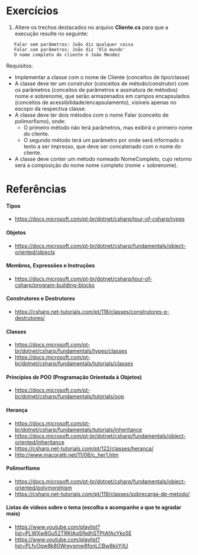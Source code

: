 # Exercícios

1) Altere os trechos destacados no arquivo **Cliente.cs** para que a execução resulte no seguinte:

```
   Falar sem parâmetros: João diz qualquer coisa
   Falar com parâmetros: João diz 'Olá mundo'
   O nome completo do cliente é João Mendez
```

Requisitos:
- Implementar a classe com o nome de Cliente (conceitos de tipo/classe)
- A classe deve ter um construtor (conceitos de método/construtor) com os parâmetros (conceitos de parâmetros e assinatura de métodos) nome e sobrenome, que serão armazenados em campos encapsulados (conceitos de acessibilidade/encapsulamento), visíveis apenas no escopo da respectiva classe.
- A classe deve ter dois métodos com o nome Falar (conceito de polimorfismo), onde:
    - O primeiro método não terá parâmetros, mas exibirá o primeiro nome do cliente.
    - O segundo método terá um parâmetro por onde será informado o texto a ser impresso, que deve ser concatenado com o nome do cliente.
- A classe deve conter um método nomeado NomeCompleto, cujo retorno será a composição do nome nome completo (nome + sobrenome).

# Referências

#### Tipos
- https://docs.microsoft.com/pt-br/dotnet/csharp/tour-of-csharp/types

#### Objetos
- https://docs.microsoft.com/pt-br/dotnet/csharp/fundamentals/object-oriented/objects

#### Membros, Expressões e Instruções
- https://docs.microsoft.com/pt-br/dotnet/csharp/tour-of-csharp/program-building-blocks

#### Construtores e Destrutores
- https://csharp.net-tutorials.com/pt/118/classes/construtores-e-destrutores/

#### Classes
- https://docs.microsoft.com/pt-br/dotnet/csharp/fundamentals/types/classes
- https://docs.microsoft.com/pt-br/dotnet/csharp/fundamentals/tutorials/classes

#### Princípios de POO (Programação Orientada à Objetos)
- https://docs.microsoft.com/pt-br/dotnet/csharp/fundamentals/tutorials/oop

#### Herança
- https://docs.microsoft.com/pt-br/dotnet/csharp/fundamentals/tutorials/inheritance
- https://docs.microsoft.com/pt-br/dotnet/csharp/fundamentals/object-oriented/inheritance
- https://csharp.net-tutorials.com/pt/122/classes/heranca/
- http://www.macoratti.net/11/08/c_her1.htm

#### Polimorfismo
- https://docs.microsoft.com/pt-br/dotnet/csharp/fundamentals/object-oriented/polymorphism
- https://csharp.net-tutorials.com/pt/119/classes/sobrecarga-de-metodo/

#### Listas de vídeos sobre o tema (escolha e acompanhe a que te agradar mais)
- https://www.youtube.com/playlist?list=PLWXw8Gu52TRKlAqSfkdhSTPtAfAcYko5E
- https://www.youtube.com/playlist?list=PLfvOpw8k80Wreysmw8fonLCBw8kiiYjIU